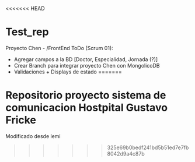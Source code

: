 <<<<<<< HEAD
# Test_rep
Proyecto Chen - /FrontEnd
ToDo (Scrum 01):
- Agregar campos a la BD [Doctor, Especialidad, Jornada (?)]
- Crear Branch para integrar proyecto Chen con MongolicoDB
- Validaciones + Displays de estado
=======
# Repositorio proyecto sistema de comunicacion Hostpital Gustavo Fricke
Modificado desde lemi
>>>>>>> 325e69b0bedf241bd5b51ed7e7fb8042d9a4c87b
